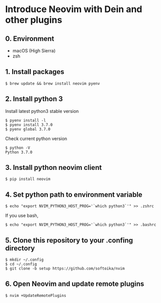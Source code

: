 # Introduce Neovim with Dein and other plugins
## 0. Environment
- macOS (High Sierra)
- zsh

## 1. Install packages
```
$ brew update && brew install neovim pyenv
```
## 2. Install python 3
Install latest python3 stable version
```
$ pyenv install -l
$ pyenv install 3.7.0
$ pyenv global 3.7.0
```
Check current python version
```
$ python -V
Python 3.7.0
```

## 3. Install python neovim client
```
$ pip install neovim
```

## 4. Set python path to environment variable
```
$ echo "export NVIM_PYTHON3_HOST_PROG='`which python3`'" >> .zshrc
```
If you use bash, 
```
$ echo "export NVIM_PYTHON3_HOST_PROG='`which python3`'" >> .bashrc
```

## 5. Clone this repository to your .confing directory
```
$ mkdir ~/.config
$ cd ~/.config
$ git clone -b setup https://github.com/softoika/nvim
```

## 6. Open Neovim and update remote plugins
```
$ nvim +UpdateRemotePlugins
```
